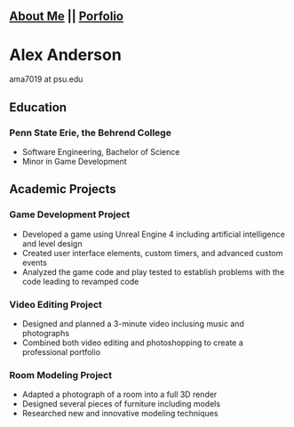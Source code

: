 ## [About Me](Me.md) || [Porfolio](index.md)
# Alex Anderson  
ama7019 at psu.edu  
## **Education**
### Penn State Erie, the Behrend College
- Software Engineering, Bachelor of Science
- Minor in Game Development  

## **Academic Projects**
### **Game Development Project**
- Developed a game using Unreal Engine 4 including artificial intelligence and level design
- Created user interface elements, custom timers, and advanced custom events
- Analyzed the game code and play tested to establish problems with the code leading to revamped code  
### **Video Editing Project**
- Designed and planned a 3-minute video inclusing music and photographs
- Combined both video editing and photoshopping to create a professional portfolio  
### **Room Modeling Project**
- Adapted a photograph of a room into a full 3D render
- Designed several pieces of furniture including models
- Researched new and innovative modeling techniques
